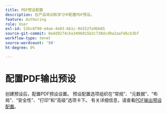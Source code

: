```yaml
---
title: PDF预设配置
description: 在产品培训和学习中配置PDF预设。
feature: Authoring
role: User
exl-id: 52bc8f90-e4ae-4e83-bb1c-9d152fa9bb65
source-git-commit: 8edd9274cba3496015b3c730dcd9a2aafd6cb3bf
workflow-type: tm+mt
source-wordcount: '50'
ht-degree: 0%

---
```


# 配置PDF输出预设

创建预设后，配置PDF预设设置。 预设配置选项组织在“常规”、“元数据”、“布局”、“安全性”、“打印”和“高级”选项卡下。 有关详细信息，请查看[PDF输出预设配置](../web-editor/native-pdf-web-editor.md)。

